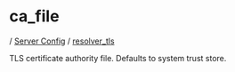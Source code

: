 # ca_file

/ [Server Config](../../README.md) / [resolver_tls](../README.md) 

TLS certificate authority file. Defaults to system trust store.

